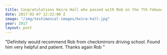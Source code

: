 ```yaml
---
title: Congratulations Keira Hall who passed with Rob on the 7th Febuary
date: 2017-02-07 12:22:00 Z
image: "/img/testimonial-images/keira-hall.jpg"
year: 2017
layout: post
---
```


"Definitely would recommend Rob from checkmirrors driving school. Found him very helpful and patient. Thanks again Rob "
